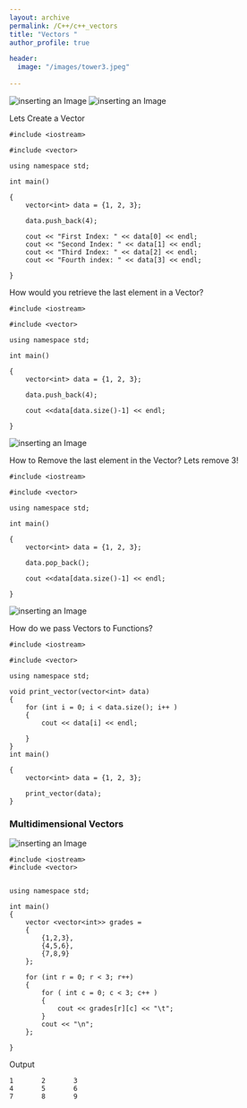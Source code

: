 ```yaml
---
layout: archive
permalink: /C++/c++_vectors
title: "Vectors "
author_profile: true

header:
  image: "/images/tower3.jpeg"
  
---
```


![inserting an Image](/images/C++/vectors/Page1.jpg)
![inserting an Image](/images/C++/vectors/Page2.jpg)



Lets Create a Vector



    #include <iostream>

    #include <vector>

    using namespace std;

    int main()

    {
        vector<int> data = {1, 2, 3};

        data.push_back(4);

        cout << "First Index: " << data[0] << endl;
        cout << "Second Index: " << data[1] << endl;
        cout << "Third Index: " << data[2] << endl;
        cout << "Fourth index: " << data[3] << endl;

    }


How would you retrieve the last element in a Vector?



    #include <iostream>

    #include <vector>

    using namespace std;

    int main()

    {
        vector<int> data = {1, 2, 3};

        data.push_back(4);

        cout <<data[data.size()-1] << endl;
        
    }

![inserting an Image](/images/C++/vectors/Page3.jpg)


How to Remove the last element in the Vector?
Lets remove 3!

    #include <iostream>

    #include <vector>

    using namespace std;

    int main()

    {
        vector<int> data = {1, 2, 3};

        data.pop_back();

        cout <<data[data.size()-1] << endl;
        
    }

![inserting an Image](/images/C++/vectors/Page4.jpg)

How do we pass Vectors to Functions?



    #include <iostream>

    #include <vector>

    using namespace std;

    void print_vector(vector<int> data)
    {
        for (int i = 0; i < data.size(); i++ )
        {
            cout << data[i] << endl;

        }
    }
    int main()

    {
        vector<int> data = {1, 2, 3};

        print_vector(data);
    }

### Multidimensional Vectors

![inserting an Image](/images/C++/vectors/Page5.jpg)

    #include <iostream>
    #include <vector>


    using namespace std;

    int main()
    {
        vector <vector<int>> grades =
        {
            {1,2,3},
            {4,5,6},
            {7,8,9}
        };

        for (int r = 0; r < 3; r++)
        {
            for ( int c = 0; c < 3; c++ )
            {
                cout << grades[r][c] << "\t";
            }
            cout << "\n";
        };  

    }


Output

    1       2       3
    4       5       6
    7       8       9

